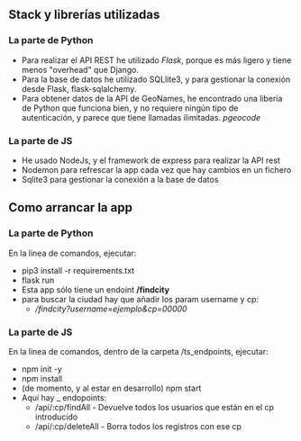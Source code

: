 ## Stack y librerías utilizadas

### La parte de Python

- Para realizar el API REST he utilizado *Flask*, porque es más ligero y tiene menos "overhead" que Django.
- Para la base de datos he utilizado SQLlite3, y para gestionar la conexión desde Flask, flask-sqlalchemy.
- Para obtener datos de la API de GeoNames, he encontrado una libería de Python que funciona bien, y no requiere ningún tipo de autenticación, y parece que tiene llamadas ilimitadas. *pgeocode*

### La parte de JS

- He usado NodeJs, y el framework de express para realizar la API rest
- Nodemon para refrescar la app cada vez que hay cambios en un fichero
- Sqlite3 para gestionar la conexión  a la base de datos



## Como arrancar la app

### La parte de Python
En la linea de comandos, ejecutar:

- pip3 install -r requirements.txt
- flask run
- Esta app sólo tiene un endoint **/findcity**
- para buscar la ciudad hay que añadir los param username y cp: 
    - */findcity?username=ejemplo&cp=00000*

### La parte de JS
En la linea de comandos, dentro de la carpeta /ts_endpoints, ejecutar:
- npm init -y
- npm install
- (de momento, y al estar en desarrollo) npm start
- Aquí hay _ endopoints:
    - /api/:cp/findAll - Devuelve todos los usuarios que están en el cp introducido
    - /api/:cp/deleteAll - Borra todos los registros con ese cp

